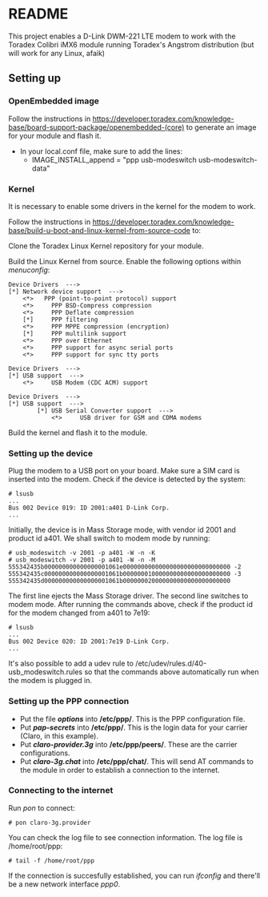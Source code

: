 # README #

This project enables a D-Link DWM-221 LTE modem to work with the Toradex Colibri iMX6 module running Toradex's Angstrom distribution (but will work for any Linux, afaik)

## Setting up

### OpenEmbedded image

Follow the instructions in https://developer.toradex.com/knowledge-base/board-support-package/openembedded-(core) to generate an image for your module and flash it.
- In your local.conf file, make sure to add the lines:
	- IMAGE_INSTALL_append = "ppp usb-modeswitch usb-modeswitch-data"

### Kernel

It is necessary to enable some drivers in the kernel for the modem to work.

Follow the instructions in https://developer.toradex.com/knowledge-base/build-u-boot-and-linux-kernel-from-source-code to:

Clone the Toradex Linux Kernel repository for your module.

Build the Linux Kernel from source. Enable the following options within _menuconfig_:

    Device Drivers  ---> 
    [*] Network device support  --->
        <*>   PPP (point-to-point protocol) support
        <*>     PPP BSD-Compress compression
        <*>     PPP Deflate compression 
        [*]     PPP filtering
        <*>     PPP MPPE compression (encryption)
        [*]     PPP multilink support 
        <*>     PPP over Ethernet  
        <*>     PPP support for async serial ports
        <*>     PPP support for sync tty ports

    Device Drivers  --->
    [*] USB support  --->
        <*>     USB Modem (CDC ACM) support 
        
    Device Drivers  --->
    [*] USB support  --->
            [*] USB Serial Converter support  --->
                <*>     USB driver for GSM and CDMA modems


Build the kernel and flash it to the module.

### Setting up the device

Plug the modem to a USB port on your board. Make sure a SIM card is inserted into the modem.
Check if the device is detected by the system:

    

    # lsusb
    ...
    Bus 002 Device 019: ID 2001:a401 D-Link Corp. 
    ...
    

Initially, the device is in Mass Storage mode, with vendor id 2001 and product id a401.
We shall switch to modem mode by running:

    # usb_modeswitch -v 2001 -p a401 -W -n -K
    # usb_modeswitch -v 2001 -p a401 -W -n -M 555342435b000000000000000001061e000000000000000000000000000000 -2 555342435c000000000000000001061b000000010000000000000000000000 -3 555342435d000000000000000001061b000000020000000000000000000000


The first line ejects the Mass Storage driver. The second line switches to modem mode.
After running the commands above, check if the product id for the modem changed from a401 to 7e19:


    # lsusb
    ...
    Bus 002 Device 020: ID 2001:7e19 D-Link Corp. 
    ...


It's also possible to add a udev rule to /etc/udev/rules.d/40-usb_modeswitch.rules so that the commands above automatically run when the modem is plugged in.

### Setting up the PPP connection

- Put the file **_options_** into **/etc/ppp/**. This is the PPP configuration file.
- Put **_pap-secrets_** into **/etc/ppp/**. This is the login data for your carrier (Claro, in this example).
- Put **_claro-provider.3g_** into **/etc/ppp/peers/**. These are the carrier configurations.
- Put **_claro-3g.chat_** into **/etc/ppp/chat/**. This will send AT commands to the module in order to establish a connection to the internet.

### Connecting to the internet

Run _pon_ to connect:

    # pon claro-3g.provider


You can check the log file to see connection information. The log file is /home/root/ppp:

    # tail -f /home/root/ppp


If the connection is succesfully established, you can run _ifconfig_ and there'll be a new network interface _ppp0_.
